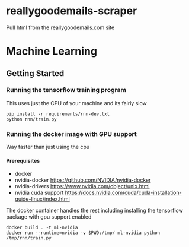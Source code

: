 # reallygoodemails-scraper
Pull html from the reallygoodemails.com site


# Machine Learning
## Getting Started

### Running the tensorflow training program

This uses just the CPU of your machine and its fairly slow

```
pip install -r requirements/rnn-dev.txt
python rnn/train.py
```

### Running the docker image with GPU support 

Way faster than just using the cpu

#### Prerequisites
- docker
- nvidia-docker https://github.com/NVIDIA/nvidia-docker
- nvidia-drivers https://www.nvidia.com/object/unix.html
- nvidia cuda support https://docs.nvidia.com/cuda/cuda-installation-guide-linux/index.html

The docker container handles the rest including installing the tensorflow package with gpu support enabled

```
docker build . -t ml-nvidia
docker run --runtime=nvidia -v $PWD:/tmp/ ml-nvidia python /tmp/rnn/train.py
```
